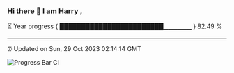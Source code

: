 ### Hi there 👋 I am Harry , 

⏳ Year progress { ████████████████████████▁▁▁▁▁▁ } 82.49 %

---

⏰ Updated on Sun, 29 Oct 2023 02:14:14 GMT

![Progress Bar CI](https://github.com/duykhang68/duykhang68/workflows/Progress%20Bar%20CI/badge.svg)
